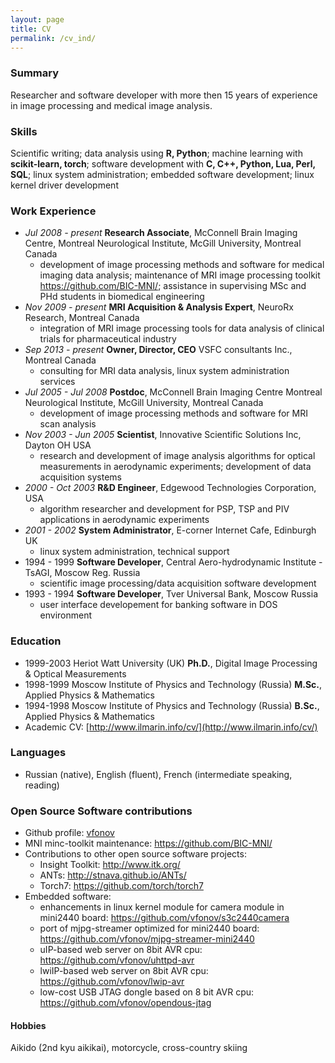 ```yaml
---
layout: page
title: CV
permalink: /cv_ind/
---
```

### Summary
Researcher and software developer with more then 15 years of experience in image processing and medical image analysis.

### Skills
Scientific writing; data analysis using **R, Python**; machine learning with **scikit-learn, torch**; software development with **C, C++, Python, Lua, Perl, SQL**; linux system administration; embedded software development; linux kernel driver development

### Work Experience
* *Jul 2008 - present* **Research Associate**, McConnell Brain Imaging Centre, Montreal Neurological Institute, McGill University, Montreal Canada
   * development of image processing methods and software for medical imaging data analysis; maintenance of MRI image processing toolkit <https://github.com/BIC-MNI/>; assistance in supervising MSc and PHd students in biomedical engineering
* *Nov 2009 - present* **MRI Acquisition & Analysis Expert**, NeuroRx Research, Montreal Canada
   * integration of MRI image processing tools for data analysis of clinical trials for pharmaceutical industry
* *Sep 2013 - present* **Owner, Director, CEO** VSFC consultants Inc., Montreal Canada
   * consulting for MRI data analysis, linux system administration services
* *Jul 2005 - Jul 2008* **Postdoc**, McConnell Brain Imaging Centre Montreal Neurological Institute, McGill University, Montreal Canada
   * development of image processing methods and software for MRI scan analysis
* *Nov 2003 - Jun 2005* **Scientist**, Innovative Scientific Solutions Inc, Dayton OH USA
   * research and development of image analysis algorithms for optical measurements in aerodynamic experiments; development of data acquisition systems 
* *2000 - Oct 2003* **R&D Engineer**, Edgewood Technologies Corporation, USA
    * algorithm researcher and development for PSP, TSP and PIV applications in aerodynamic experiments
* *2001 - 2002* **System Administrator**, E-corner Internet Cafe, Edinburgh UK 
    * linux system administration, technical support
* 1994 - 1999 **Software Developer**, Central Aero-hydrodynamic Institute - TsAGI, Moscow Reg. Russia 
    * scientific image processing/data acquisition software development
* 1993 - 1994 **Software Developer**, Tver Universal Bank, Moscow Russia 
    * user interface developement for banking software in DOS environment

### Education
* 1999-2003 Heriot Watt University (UK) **Ph.D.**, Digital Image Processing & Optical Measurements
* 1998-1999 Moscow Institute of Physics and Technology (Russia) **M.Sc.**, Applied Physics & Mathematics
* 1994-1998 Moscow Institute of Physics and Technology (Russia) **B.Sc.**, Applied Physics & Mathematics
* Academic CV: [http://www.ilmarin.info/cv/](http://www.ilmarin.info/cv/)

### Languages
* Russian (native), English (fluent), French (intermediate speaking, reading)

### Open Source Software contributions
* Github profile: [vfonov](https://github.com/vfonov/)
* MNI minc-toolkit maintenance: <https://github.com/BIC-MNI/>
* Contributions to other open source software projects:
  * Insight Toolkit: <http://www.itk.org/>
  * ANTs: <http://stnava.github.io/ANTs/>
  * Torch7: <https://github.com/torch/torch7>
* Embedded software:
  * enhancements in linux kernel module for camera module in mini2440 board: <https://github.com/vfonov/s3c2440camera>
  * port of mjpg-streamer optimized for mini2440 board: <https://github.com/vfonov/mjpg-streamer-mini2440>
  * uIP-based web server on 8bit AVR cpu: <https://github.com/vfonov/uhttpd-avr>
  * lwiIP-based web server on 8bit AVR cpu: <https://github.com/vfonov/lwip-avr>
  * low-cost USB JTAG dongle based on 8 bit AVR cpu: <https://github.com/vfonov/opendous-jtag>

#### Hobbies
Aikido (2nd kyu aikikai), motorcycle, cross-country skiing
